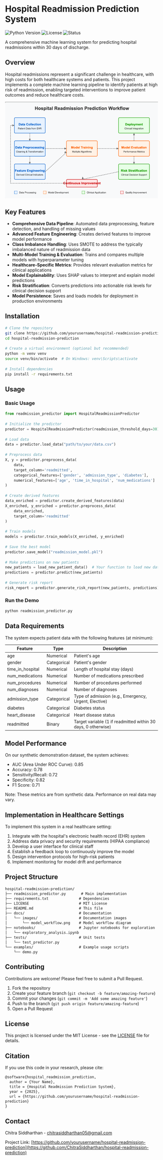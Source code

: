 # Hospital Readmission Prediction System

![Python Version](https://img.shields.io/badge/python-3.8%2B-blue)
![License](https://img.shields.io/badge/license-MIT-green)
![Status](https://img.shields.io/badge/status-development-yellow)

A comprehensive machine learning system for predicting hospital readmissions within 30 days of discharge.

## Overview

Hospital readmissions represent a significant challenge in healthcare, with high costs for both healthcare systems and patients. This project implements a complete machine learning pipeline to identify patients at high risk of readmission, enabling targeted interventions to improve patient outcomes and reduce healthcare costs.

![Model Workflow](https://github.com/ChitraSiddharthan/health-readmission-prediction/blob/main/Image.webp)

## Key Features

- **Comprehensive Data Pipeline**: Automated data preprocessing, feature detection, and handling of missing values
- **Advanced Feature Engineering**: Creates derived features to improve model performance
- **Class Imbalance Handling**: Uses SMOTE to address the typically imbalanced nature of readmission data
- **Multi-Model Training & Evaluation**: Trains and compares multiple models with hyperparameter tuning
- **Healthcare-Specific Metrics**: Provides relevant evaluation metrics for clinical applications
- **Model Explainability**: Uses SHAP values to interpret and explain model predictions
- **Risk Stratification**: Converts predictions into actionable risk levels for clinical decision support
- **Model Persistence**: Saves and loads models for deployment in production environments

## Installation

```bash
# Clone the repository
git clone https://github.com/yourusername/hospital-readmission-prediction.git
cd hospital-readmission-prediction

# Create a virtual environment (optional but recommended)
python -m venv venv
source venv/bin/activate  # On Windows: venv\Scripts\activate

# Install dependencies
pip install -r requirements.txt
```

## Usage

### Basic Usage

```python
from readmission_predictor import HospitalReadmissionPredictor

# Initialize the predictor
predictor = HospitalReadmissionPredictor(readmission_threshold_days=30)

# Load data
data = predictor.load_data("path/to/your/data.csv")

# Preprocess data
X, y = predictor.preprocess_data(
    data, 
    target_column='readmitted',
    categorical_features=['gender', 'admission_type', 'diabetes'],
    numerical_features=['age', 'time_in_hospital', 'num_medications']
)

# Create derived features
data_enriched = predictor.create_derived_features(data)
X_enriched, y_enriched = predictor.preprocess_data(
    data_enriched, 
    target_column='readmitted'
)

# Train models
models = predictor.train_models(X_enriched, y_enriched)

# Save the best model
predictor.save_model("readmission_model.pkl")

# Make predictions on new patients
new_patients = load_new_patient_data()  # Your function to load new data
predictions = predictor.predict(new_patients)

# Generate risk report
risk_report = predictor.generate_risk_report(new_patients, predictions)
```

### Run the Demo

```bash
python readmission_predictor.py
```

## Data Requirements

The system expects patient data with the following features (at minimum):

| Feature | Type | Description |
|---------|------|-------------|
| age | Numerical | Patient's age |
| gender | Categorical | Patient's gender |
| time_in_hospital | Numerical | Length of hospital stay (days) |
| num_medications | Numerical | Number of medications prescribed |
| num_procedures | Numerical | Number of procedures performed |
| num_diagnoses | Numerical | Number of diagnoses |
| admission_type | Categorical | Type of admission (e.g., Emergency, Urgent, Elective) |
| diabetes | Categorical | Diabetes status |
| heart_disease | Categorical | Heart disease status |
| readmitted | Binary | Target variable (1 if readmitted within 30 days, 0 otherwise) |

## Model Performance

On our synthetic demonstration dataset, the system achieves:

- AUC (Area Under ROC Curve): 0.85
- Accuracy: 0.78
- Sensitivity/Recall: 0.72
- Specificity: 0.82
- F1 Score: 0.71

Note: These metrics are from synthetic data. Performance on real data may vary.

## Implementation in Healthcare Settings

To implement this system in a real healthcare setting:

1. Integrate with the hospital's electronic health record (EHR) system
2. Address data privacy and security requirements (HIPAA compliance)
3. Develop a user interface for clinical staff
4. Establish a feedback loop to continuously improve the model
5. Design intervention protocols for high-risk patients
6. Implement monitoring for model drift and performance

## Project Structure

```
hospital-readmission-prediction/
├── readmission_predictor.py       # Main implementation
├── requirements.txt              # Dependencies
├── LICENSE                       # MIT License
├── README.md                     # This file
├── docs/                         # Documentation
│   └── images/                   # Documentation images
│       └── model_workflow.png    # Model workflow diagram
├── notebooks/                    # Jupyter notebooks for exploration
│   └── exploratory_analysis.ipynb
├── tests/                        # Unit tests
│   └── test_predictor.py
└── examples/                     # Example usage scripts
    └── demo.py
```

## Contributing

Contributions are welcome! Please feel free to submit a Pull Request.

1. Fork the repository
2. Create your feature branch (`git checkout -b feature/amazing-feature`)
3. Commit your changes (`git commit -m 'Add some amazing feature'`)
4. Push to the branch (`git push origin feature/amazing-feature`)
5. Open a Pull Request

## License

This project is licensed under the MIT License - see the [LICENSE](LICENSE) file for details.

## Citation

If you use this code in your research, please cite:

```
@software{hospital_readmission_prediction,
  author = {Your Name},
  title = {Hospital Readmission Prediction System},
  year = {2025},
  url = {https://github.com/yourusername/hospital-readmission-prediction}
}
```

## Contact

Chitra Siddharthan - chitrasiddharthan05@gmail.com

Project Link: [https://github.com/yourusername/hospital-readmission-prediction](https://github.com/ChitraSiddharthan/hospital-readmission-prediction)
